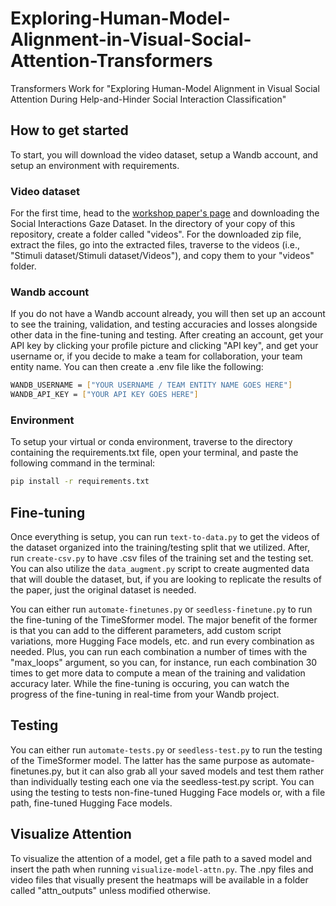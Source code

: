 # Exploring-Human-Model-Alignment-in-Visual-Social-Attention-Transformers
Transformers Work for "Exploring Human-Model Alignment in Visual Social Attention During Help-and-Hinder Social Interaction Classification"

## How to get started
To start, you will download the video dataset, setup a Wandb account, and setup an environment with requirements.

### Video dataset
For the first time, head to the [workshop paper's page](https://humanmodelvsa.github.io/HumanModelVSA) and downloading the Social Interactions Gaze Dataset. In the directory of your copy of this repository, create a folder called "videos". For the downloaded zip file, extract the files, go into the extracted files, traverse to the videos (i.e., "Stimuli dataset/Stimuli dataset/Videos"), and copy them to your "videos" folder.

### Wandb account
If you do not have a Wandb account already, you will then set up an account to see the training, validation, and testing accuracies and losses alongside other data in the fine-tuning and testing. After creating an account, get your API key by clicking your profile picture and clicking "API key", and get your username or, if you decide to make a team for collaboration, your team entity name. You can then create a .env file like the following:

```bash
WANDB_USERNAME = ["YOUR USERNAME / TEAM ENTITY NAME GOES HERE"]
WANDB_API_KEY = ["YOUR API KEY GOES HERE"]
```

### Environment
To setup your virtual or conda environment, traverse to the directory containing the requirements.txt file, open your terminal, and paste the following command in the terminal:

```bash
pip install -r requirements.txt
```

## Fine-tuning
Once everything is setup, you can run `text-to-data.py` to get the videos of the dataset organized into the training/testing split that we utilized. After, run `create-csv.py` to have .csv files of the training set and the testing set. You can also utilize the `data_augment.py` script to create augmented data that will double the dataset, but, if you are looking to replicate the results of the paper, just the original dataset is needed.

You can either run `automate-finetunes.py` or `seedless-finetune.py` to run the fine-tuning of the TimeSformer model. The major benefit of the former is that you can add to the different parameters, add custom script variations, more Hugging Face models, etc. and run every combination as needed. Plus, you can run each combination a number of times with the "max_loops" argument, so you can, for instance, run each combination 30 times to get more data to compute a mean of the training and validation accuracy later. While the fine-tuning is occuring, you can watch the progress of the fine-tuning in real-time from your Wandb project.

## Testing
You can either run `automate-tests.py` or `seedless-test.py` to run the testing of the TimeSformer model. The latter has the same purpose as automate-finetunes.py, but it can also grab all your saved models and test them rather than individually testing each one via the seedless-test.py script. You can using the testing to tests non-fine-tuned Hugging Face models or, with a file path, fine-tuned Hugging Face models.

## Visualize Attention
To visualize the attention of a model, get a file path to a saved model and insert the path when running `visualize-model-attn.py`. The .npy files and video files that visually present the heatmaps will be available in a folder called "attn_outputs" unless modified otherwise.